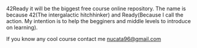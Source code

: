 42Ready it will be the biggest free course online repository.
The name is because 42(The intergalactic hitchhinker) and Ready(Because I call the action. My intention is to help the begginers and middle levels to introduce on learning).

If you know any cool course contact me nucata96@gmail.com
